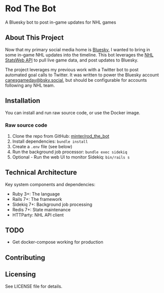 # Rod The Bot

A Bluesky bot to post in-game updates for NHL games

## About This Project

Now that my primary social media home is [Bluesky](https://bsky.app), I wanted to bring in some in-game NHL updates into the timeline. This bot leverages the [NHL StatsWeb API](https://gitlab.com/dword4/nhlapi) to pull live game data, and post updates to Bluesky.

The project leverages my previous work with a Twitter bot to post automated goal calls to Twitter. It was written to power the Bluesky account [canesgameday@bsky.social](https://bsky.app/profile/canesgameday.bsky.social), but should be configurable for accounts following any NHL team.

## Installation

You can install and run raw source code, or use the Docker image.

### Raw source code

1. Clone the repo from GitHub: [minter/rod_the_bot](https://github.com/minter/rod_the_bot)
2. Install dependencies: `bundle install`
3. Create a `.env` file (see below)
4. Run the background job processor: `bundle exec sidekiq`
5. Optional - Run the web UI to monitor Sidekiq: `bin/rails s`
  
## Technical Architecture

Key system components and dependencies:
* Ruby 3+: The language
* Rails 7+: The framework
* Sidekiq 7+: Background job processing
* Redis 7+: State maintenance
* HTTParty: NHL API client

## TODO
* Get docker-compose working for production

## Contributing

## Licensing

See LICENSE file for details.
